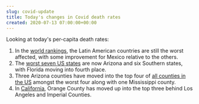 ```yaml
---  
slug: covid-update
title: Today's changes in Covid death rates
created: 2020-07-13 07:00:00+00:00
---  
```

Looking at today's per-capita death rates:
 
1. In the [world rankings][2], the Latin American countries are still the worst affected, with some improvement for Mexico relative to the others.
1. The [worst seven US states][3] are now Arizona and six Southern states, with Florida moving into fourth place.
1. Three Arizona counties have moved into the top four of [all counties in the US][4] amongst the worst four along with one Mississippi county.
1. In [California][1], Orange County has moved up into the top three behind Los Angeles and Imperial Counties.

[1]: https://old.eamonn.org/covidgrowth/rankca/
[2]: https://old.eamonn.org/covidgrowth/rankworld/
[3]: https://old.eamonn.org/covidgrowth/rankstate/
[4]: https://old.eamonn.org/covidgrowth/rankusa/
